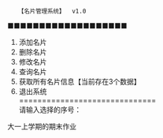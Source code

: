        【名片管理系统】  v1.0
■■■■■■■■■■■■■■■■■■■
1. 添加名片
2. 删除名片
3. 修改名片
4. 查询名片
5. 获取所有名片信息【当前存在3个数据】
6. 退出系统 <br />
============================== <br />
请输入选择的序号：

大一上学期的期末作业
